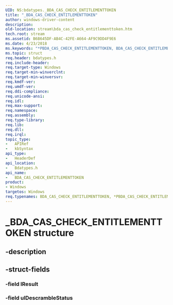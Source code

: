 ```yaml
---
UID: NS:bdatypes._BDA_CAS_CHECK_ENTITLEMENTTOKEN
title: "_BDA_CAS_CHECK_ENTITLEMENTTOKEN"
author: windows-driver-content
description: 
old-location: stream\bda_cas_check_entitlementtoken.htm
tech.root: stream
ms.assetid: B6B645DF-AB4C-42FE-A664-AF9C9DD4F9E6
ms.date: 4/23/2018
ms.keywords: "*PBDA_CAS_CHECK_ENTITLEMENTTOKEN, BDA_CAS_CHECK_ENTITLEMENTTOKEN, BDA_CAS_CHECK_ENTITLEMENTTOKEN structure [Streaming Media Devices], PBDA_CAS_CHECK_ENTITLEMENTTOKEN, PBDA_CAS_CHECK_ENTITLEMENTTOKEN structure pointer [Streaming Media Devices], _BDA_CAS_CHECK_ENTITLEMENTTOKEN, bdatypes/BDA_CAS_CHECK_ENTITLEMENTTOKEN, bdatypes/PBDA_CAS_CHECK_ENTITLEMENTTOKEN, stream.bda_cas_check_entitlementtoken"
ms.topic: struct
req.header: bdatypes.h
req.include-header: 
req.target-type: Windows
req.target-min-winverclnt: 
req.target-min-winversvr: 
req.kmdf-ver: 
req.umdf-ver: 
req.ddi-compliance: 
req.unicode-ansi: 
req.idl: 
req.max-support: 
req.namespace: 
req.assembly: 
req.type-library: 
req.lib: 
req.dll: 
req.irql: 
topic_type:
-	APIRef
-	kbSyntax
api_type:
-	HeaderDef
api_location:
-	Bdatypes.h
api_name:
-	BDA_CAS_CHECK_ENTITLEMENTTOKEN
product:
- Windows
targetos: Windows
req.typenames: BDA_CAS_CHECK_ENTITLEMENTTOKEN, *PBDA_CAS_CHECK_ENTITLEMENTTOKEN
---
```


# _BDA_CAS_CHECK_ENTITLEMENTTOKEN structure


## -description





## -struct-fields




### -field lResult


### -field ulDescrambleStatus


